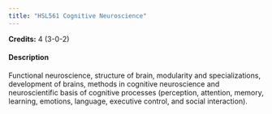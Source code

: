 ```yaml
---
title: "HSL561 Cognitive Neuroscience"
---
```

**Credits:** 4 (3-0-2)

#### Description
Functional neuroscience, structure of brain, modularity and specializations, development of brains, methods in cognitive neuroscience and neuroscientific basis of cognitive processes (perception, attention, memory, learning, emotions, language, executive control, and social interaction).